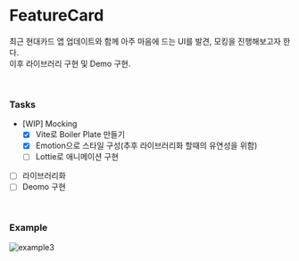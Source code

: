 # FeatureCard
최근 현대카드 앱 업데이트와 함께 아주 마음에 드는 UI를 발견, 모킹을 진행해보고자 한다. <br/>
이후 라이브러리 구현 및 Demo 구현.

<br/>

### Tasks
- [WIP] Mocking
  - [x] Vite로 Boiler Plate 만들기
  - [x] Emotion으로 스타일 구성(추후 라이브러리화 할때의 유연성을 위함)
  - [ ] Lottie로 애니메이션 구현
- [ ] 라이브러리화
- [ ] Deomo 구현

<br/>

### Example
![example3](https://github.com/user-attachments/assets/02043be7-6c8f-4d36-a9c9-91415a7ace65)
